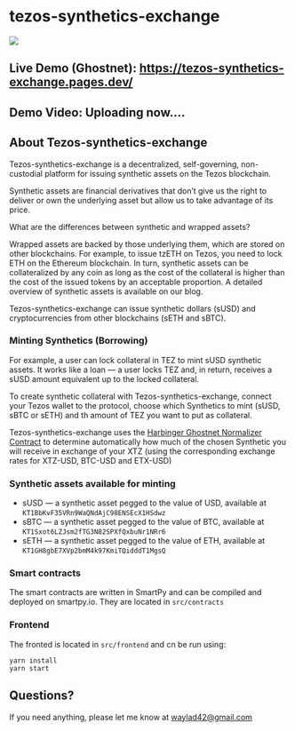 # tezos-synthetics-exchange

![](https://i.ibb.co/fkXvnnX/Screenshot-2022-08-29-at-17-46-21.png)

## Live Demo (Ghostnet): https://tezos-synthetics-exchange.pages.dev/

## Demo Video: Uploading now....

## About Tezos-synthetics-exchange

Tezos-synthetics-exchange is a decentralized, self-governing, non-custodial platform for issuing synthetic assets on the Tezos blockchain.

Synthetic assets are financial derivatives that don’t give us the right to deliver or own the underlying asset but allow us to take advantage of its price.

What are the differences between synthetic and wrapped assets?

Wrapped assets are backed by those underlying them, which are stored on other blockchains. For example, to issue tzETH on Tezos, you need to lock ETH on the Ethereum blockchain. In turn, synthetic assets can be collateralized by any coin as long as the cost of the collateral is higher than the cost of the issued tokens by an acceptable proportion. A detailed overview of synthetic assets is available on our blog.

Tezos-synthetics-exchange can issue synthetic dollars (sUSD) and cryptocurrencies from other blockchains (sETH and sBTC).

### Minting Synthetics (Borrowing)

For example, a user can lock collateral in TEZ to mint sUSD synthetic assets. It works like a loan — a user locks TEZ and, in return, receives a sUSD amount equivalent up to the locked collateral.

To create synthetic collateral with Tezos-synthetics-exchange, connect your Tezos wallet to the protocol, choose which Synthetics to mint (sUSD, sBTC or sETH) and th amount of TEZ you want to put as collateral.

Tezos-synthetics-exchange uses the [Harbinger Ghostnet Normalizer Contract](https://better-call.dev/ghostnet/KT1ENe4jbDE1QVG1euryp23GsAeWuEwJutQX/storage) to determine automatically how much of the chosen Synthetic you will receive in exchange of your XTZ (using the corresponding exchange rates for XTZ-USD, BTC-USD and ETX-USD)

### Synthetic assets available for minting

- sUSD — a synthetic asset pegged to the value of USD, available at `KT1BbKvF35VRn9WaQNdAjC98ENSEcX1HSdwz`
- sBTC — a synthetic asset pegged to the value of BTC, available at `KT1Sxot6LZJsm2fTG3N82SPXfQxbuNr1NRr6`
- sETH — a synthetic asset pegged to the value of ETH, available at `KT1GH8gbE7XVp2bmM4k97KmiTQidddT1MgsQ`

### Smart contracts

The smart contracts are written in SmartPy and can be compiled and deployed on smartpy.io. They are located in `src/contracts`

### Frontend

The fronted is located in `src/frontend` and cn be run using:

```
yarn install
yarn start
```

## Questions?

If you need anything, please let me know at waylad42@gmail.com
